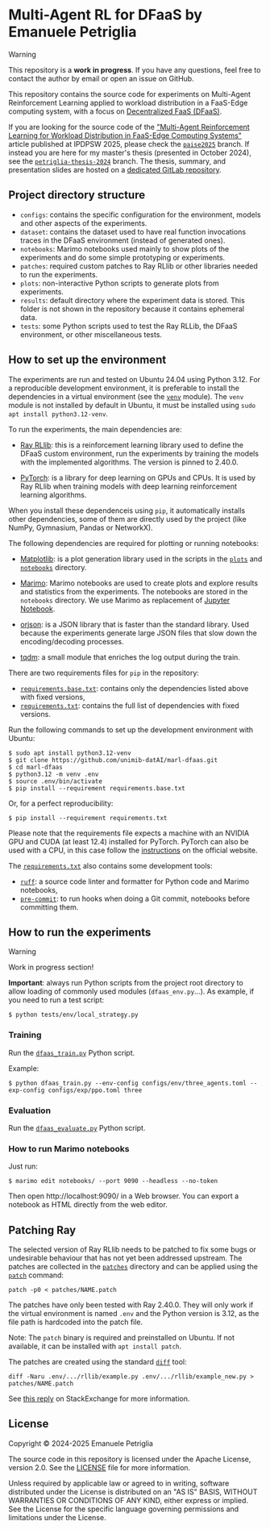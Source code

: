 # Multi-Agent RL for DFaaS by Emanuele Petriglia

> [!WARNING]
> This repository is a **work in progress**. If you have any questions, feel
> free to contact the author by email or open an issue on GitHub.

This repository contains the source code for experiments on Multi-Agent
Reinforcement Learning applied to workload distribution in a FaaS-Edge computing
system, with a focus on [Decentralized FaaS
(DFaaS)](https://github.com/unimib-datAI/dfaas).

If you are looking for the source code of the ["Multi-Agent Reinforcement
Learning for Workload Distribution in FaaS-Edge Computing
Systems"](https://ieeexplore.ieee.org/document/11106134) article published at
IPDPSW 2025, please check the
[`paise2025`](https://github.com/unimib-datAI/marl-dfaas/tree/paise2025) branch.
If instead you are here for my master's thesis (presented in October 2024), see
the
[`petriglia-thesis-2024`](https://github.com/unimib-datAI/marl-dfaas/tree/petriglia-thesis-2024)
branch. The thesis, summary, and presentation slides are hosted on a [dedicated
GitLab repository](https://gitlab.com/ema-pe/master-degree-thesis).

## Project directory structure

* `configs`: contains the specific configuration for the environment, models and
  other aspects of the experiments.
* `dataset`: contains the dataset used to have real function invocations traces
  in the DFaaS environment (instead of generated ones).
* `notebooks`: Marimo notebooks used mainly to show plots of the experiments and
  do some simple prototyping or experiments.
* `patches`: required custom patches to Ray RLlib or other libraries needed to
  run the experiments.
* `plots`: non-interactive Python scripts to generate plots from experiments.
* `results`: default directory where the experiment data is stored. This folder
  is not shown in the repository because it contains ephemeral data.
* `tests`: some Python scripts used to test the Ray RLLib, the DFaaS
  environment, or other miscellaneous tests.

## How to set up the environment

The experiments are run and tested on Ubuntu 24.04 using Python 3.12. For a
reproducible development environment, it is preferable to install the
dependencies in a virtual environment (see the
[`venv`](https://docs.python.org/3.12/library/venv.html) module). The `venv`
module is not installed by default in Ubuntu, it must be installed using `sudo
apt install python3.12-venv`.

To run the experiments, the main dependencies are:

* [Ray RLlib](https://docs.ray.io/en/releases-2.40.0/rllib/):
  this is a reinforcement learning library used to define the DFaaS custom
  environment, run the experiments by training the models with the implemented
  algorithms. The version is pinned to 2.40.0.

* [PyTorch](https://pytorch.org/docs/2.5/): is a library for deep learning on
  GPUs and CPUs. It is used by Ray RLlib when training models with deep learning
  reinforcement learning algorithms.

When you install these dependenceis using `pip`, it automatically installs other
dependencies, some of them are directly used by the project (like NumPy,
Gymnasium, Pandas or NetworkX).

The following dependencies are required for plotting or running notebooks:

* [Matplotlib](https://matplotlib.org/): is a plot generation library used in
  the scripts in the [`plots`](plots) and [`notebooks`](notebooks) directory.

* [Marimo](https://marimo.io/): Marimo notebooks are used to create plots and
  explore results and statistics from the experiments. The notebooks are stored
  in the `notebooks` directory. We use Marimo as replacement of [Jupyter
  Notebook](https://jupyter.org/).

* [orjson](https://pypi.org/project/orjson/): is a JSON library that is faster
  than the standard library. Used because the experiments generate large JSON
  files that slow down the encoding/decoding processes.

* [tqdm](https://pypi.org/project/tqdm/): a small module that enriches the log
  output during the train.

There are two requirements files for `pip` in the repository:

* [`requirements.base.txt`](requirements.base.txt): contains only the
  dependencies listed above with fixed versions,
* [`requirements.txt`](requirements.txt): contains the full list of dependencies
  with fixed versions.

Run the following commands to set up the development environment with Ubuntu:

```console
$ sudo apt install python3.12-venv
$ git clone https://github.com/unimib-datAI/marl-dfaas.git
$ cd marl-dfaas
$ python3.12 -m venv .env
$ source .env/bin/activate
$ pip install --requirement requirements.base.txt
```

Or, for a perfect reproducibility:

    $ pip install --requirement requirements.txt

Please note that the requirements file expects a machine with an NVIDIA GPU and
CUDA (at least 12.4) installed for PyTorch. PyTorch can also be used with a CPU,
in this case follow the [instructions](https://pytorch.org/get-started/locally/)
on the official website.

The [`requirements.txt`](requirements.txt) also contains some development tools:

* [`ruff`](https://docs.astral.sh/ruff/): a source code linter and formatter for
  Python code and Marimo notebooks,
* [`pre-commit`](https://pre-commit.com): to run hooks when doing a Git commit,
  notebooks before committing them.

## How to run the experiments

> [!WARNING]
> Work in progress section!

**Important**: always run Python scripts from the project root directory to
allow loading of commonly used modules (`dfaas_env.py`...). As example, if you
need to run a test script:

    $ python tests/env/local_strategy.py

### Training

Run the [`dfaas_train.py`](dfaas_train.py) Python script.

Example:

```console
$ python dfaas_train.py --env-config configs/env/three_agents.toml --exp-config configs/exp/ppo.toml three
```

### Evaluation

Run the [`dfaas_evaluate.py`](dfaas_evaluate_ppo.py) Python script.

### How to run Marimo notebooks

Just run:

```console
$ marimo edit notebooks/ --port 9090 --headless --no-token
```

Then open http://localhost:9090/ in a Web browser. You can export a notebook as
HTML directly from the web editor.

## Patching Ray

The selected version of Ray RLlib needs to be patched to fix some bugs or
undesirable behaviour that has not yet been addressed upstream. The patches are
collected in the [`patches`](patches) directory and can be applied using the
[`patch`](https://www.man7.org/linux/man-pages/man1/patch.1.html) command:

    patch -p0 < patches/NAME.patch

The patches have only been tested with Ray 2.40.0. They will only work if the
virtual environment is named `.env` and the Python version is 3.12, as the file
path is hardcoded into the patch file.

Note: The `patch` binary is required and preinstalled on Ubuntu. If not
available, it can be installed with `apt install patch`.

The patches are created using the standard
[`diff`](https://www.man7.org/linux/man-pages/man1/diff.1.html) tool:

    diff -Naru .env/.../rllib/example.py .env/.../rllib/example_new.py > patches/NAME.patch

See [this reply](https://unix.stackexchange.com/a/162146) on StackExchange for
more information.

## License

Copyright © 2024-2025 Emanuele Petriglia

The source code in this repository is licensed under the Apache License,
version 2.0. See the [LICENSE](LICENSE) file for more information.

Unless required by applicable law or agreed to in writing, software distributed
under the License is distributed on an "AS IS" BASIS, WITHOUT WARRANTIES OR
CONDITIONS OF ANY KIND, either express or implied.  See the License for the
specific language governing permissions and limitations under the License.
